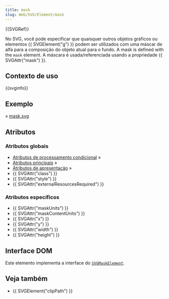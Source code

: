 ```yaml
---
title: mask
slug: Web/SVG/Element/mask
---
```

{{SVGRef}}

No SVG, você pode especificar que quaisquer outros objetos gráficos ou elementos {{ SVGElement("g") }} podem ser utilizados com uma máscar de alfa para a composição do objeto atual para o fundo. A mask is defined with the `mask` element. A máscara é usada/referenciada usando a propriedade {{ SVGAttr("mask") }}.

## Contexto de uso

{{svginfo}}

## Exemplo

» [mask.svg](/files/3269/mask.svg)

## Atributos

### Atributos globais

- [Atributos de processamento condicional](/pt-BR/SVG/Attribute#ConditionalProccessing) »
- [Atributos principais](/pt-BR/SVG/Attribute#Core) »
- [Atributos de apresentação](/pt-BR/SVG/Attribute#Presentation) »
- {{ SVGAttr("class") }}
- {{ SVGAttr("style") }}
- {{ SVGAttr("externalResourcesRequired") }}

### Atributos específicos

- {{ SVGAttr("maskUnits") }}
- {{ SVGAttr("maskContentUnits") }}
- {{ SVGAttr("x") }}
- {{ SVGAttr("y") }}
- {{ SVGAttr("width") }}
- {{ SVGAttr("height") }}

## Interface DOM

Este elemento implementa a interface do [`SVGMaskElement`](/pt-BR/DOM/SVGMaskElement).

## Veja também

- {{ SVGElement("clipPath") }}
